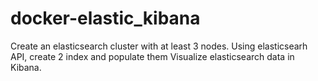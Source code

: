 # docker-elastic_kibana
Create an elasticsearch cluster with at least 3 nodes. Using elasticsearh API, create 2 index and populate them Visualize elasticsearch data in Kibana.
